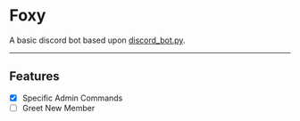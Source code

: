# Foxy
 
A basic discord bot based upon [discord_bot.py](https://github.com/AlexFlipnote/discord_bot.py).

---

## Features

- [x] Specific Admin Commands
- [ ] Greet New Member
